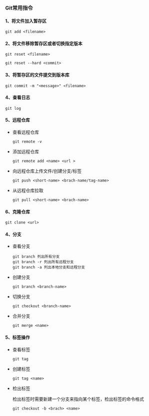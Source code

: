 ### Git常用指令

#### 1、将文件加入暂存区

```
git add <filename>
```

#### 2、将文件移除暂存区或者切换指定版本

```
git reset <filename>
```

```
git reset --hard <commit>
```


#### 3、将暂存区的文件提交到版本库

```
git commit -m "<message>" <filename>
```

#### 4、查看日志

```
git log
```

#### 5、远程仓库

- 查看远程仓库

  `git remote -v`

- 添加远程仓库

  `git remote add <name> <url >`

- 向远程仓库上传文件/创建分支/标签

  `git push <short-name> <brach-name/tag-name>`

- 从远程仓库拉取

  `git pull <short-name> <brach-name>`

#### 6、克隆仓库

```
git clone <url>
```

#### 4、分支

- 查看分支

  ```
  git branch 列出所有分支
  git branch -r 列出所有远程分支
  git branch -a 列出本地分支和远程分支
  ```

- 创建分支

  ```
  git branch <branch-name>
  ```

- 切换分支

  ```
  git checkout <branch-name>
  ```

- 合并分支

  ```
  git merge <name>
  ```

#### 5、标签操作

- 查看标签

  `git tag`

- 创建标签

  `git tag <name>`

- 检出标签

  检出标签时需要新建一个分支来指向某个标签，检出标签的命令格式

  `git checkout -b <brach> <name>`

